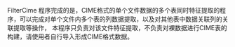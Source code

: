 FilterCime 程序完成的是，CIME格式的单个文件数据的多个表同时特征提取的程序，可以完成对单个文件内多个表的列数据提取，以及对其他表中数据关联列的关联提取等操作，
本程序只负责对该文件特征提取，不负责对裸数据进行CIME表的构建，请使用者自行导入形成CIME格式数据。
